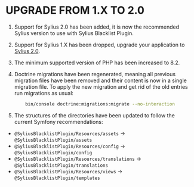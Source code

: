 # UPGRADE FROM 1.X TO 2.0

1. Support for Sylius 2.0 has been added, it is now the recommended Sylius version to use with Sylius Blacklist Plugin.

1. Support for Sylius 1.X has been dropped, upgrade your application to [Sylius 2.0](https://github.com/Sylius/Sylius/blob/2.0/UPGRADE-2.0.md).

1. The minimum supported version of PHP has been increased to 8.2.

1. Doctrine migrations have been regenerated, meaning all previous migration files have been removed and their content
   is now in a single migration file. To apply the new migration and get rid of the old entries run migrations as usual:

   ```bash
       bin/console doctrine:migrations:migrate --no-interaction
   ```

1. The structures of the directories have been updated to follow the current Symfony recommendations:
  - `@SyliusBlacklistPlugin/Resources/assets` -> `@SyliusBlacklistPlugin/assets`
  - `@SyliusBlacklistPlugin/Resources/config` -> `@SyliusBlacklistPlugin/config`
  - `@SyliusBlacklistPlugin/Resources/translations` -> `@SyliusBlacklistPlugin/translations`
  - `@SyliusBlacklistPlugin/Resources/views` -> `@SyliusBlacklistPlugin/templates`
